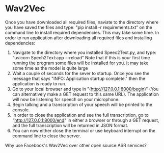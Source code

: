 # Wav2Vec
Once you have downloaded all required files, naviate to the directory where you have saved the files and type: "pip install -r requirements.txt" on the command line to install required dependencies. This may take some time.
In order to run application after downloading all required files and installing dependencies:
1. Navigate to the directory where you installed Speec2Text.py, and type: "uvicorn Spech2Text:app --reload" Note that if this is your first time running the program some files will be installed for you. It may take some time as the model is quite large 
2. Wait a couple of seconds for the sever to startup. Once you see the message that says "INFO:     Application startup complete." then the application is ready to run.
3. Go to your local browser and type in "(http://127.0.0.1:8000/begin)" (You can alternatively make a GET request to this same URL). The application will now be listening for speech on your microphone.
4. Begin talking and a transcription of your speech will be printed to the console.
5. In order to close the application and see the full transcription, go to "http://127.0.0.1:8000/end" in either a browser or through a GET request, and the full transcription will be returned in JSON format.
6. You can now either close the terminal or use keyboard interrupt on the command line to close the server.

Why use Facebook's Wav2Vec over other open source ASR services? 
